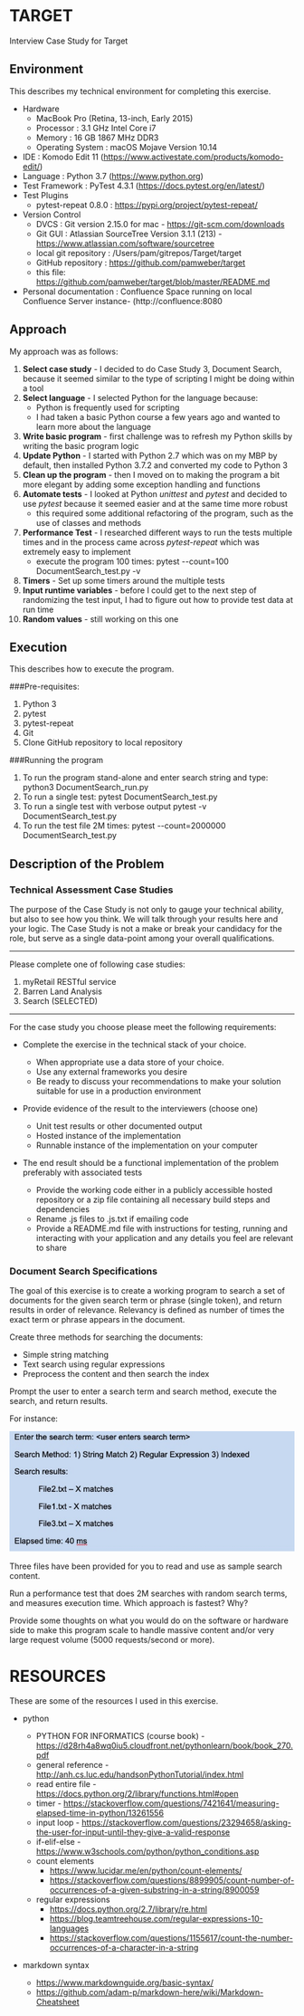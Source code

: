 # TARGET
Interview Case Study for Target

## Environment

This describes my technical environment for completing this exercise.

- Hardware
    - MacBook Pro (Retina, 13-inch, Early 2015)
    - Processor : 3.1 GHz Intel Core i7
    - Memory : 16 GB 1867 MHz DDR3
    - Operating System : macOS Mojave Version 10.14
- IDE : Komodo Edit 11 (https://www.activestate.com/products/komodo-edit/)
- Language : Python 3.7 (https://www.python.org)
- Test Framework : PyTest 4.3.1 (https://docs.pytest.org/en/latest/)
- Test Plugins
    - pytest-repeat 0.8.0 : https://pypi.org/project/pytest-repeat/
- Version Control
    - DVCS : Git version 2.15.0 for mac - https://git-scm.com/downloads
    - Git GUI : Atlassian SourceTree Version 3.1.1 (213) - https://www.atlassian.com/software/sourcetree
    - local git repository : /Users/pam/gitrepos/Target/target
    - GitHub repository : https://github.com/pamweber/target
    - this file: https://github.com/pamweber/target/blob/master/README.md
- Personal documentation : Confluence Space running on local Confluence Server instance- (http://confluence:8080

## Approach

My approach was as follows:
1. **Select case study** - I decided to do Case Study 3, Document Search, because it seemed similar to the type of scripting I might be doing within a tool
1. **Select language** - I selected Python for the language because:
    - Python is frequently used for scripting
    - I had taken a basic Python course a few years ago and wanted to learn more about the language
1. **Write basic program** - first challenge was to refresh my Python skills by writing the basic program logic
1. **Update Python** - I started with Python 2.7 which was on my MBP by default, then installed Python 3.7.2 and converted my code to Python 3
1. **Clean up the program** - then I moved on to making the program a bit more elegant by adding some exception handling and functions 
1. **Automate tests** - I looked at Python *unittest* and *pytest* and decided to use *pytest* because it seemed easier and at the same time more robust
    - this required some additional refactoring of the program, such as the use of classes and methods
1. **Performance Test** - I researched different ways to run the tests multiple times and in the process came across *pytest-repeat* which was extremely easy to implement
    - execute the program 100 times:  pytest --count=100 DocumentSearch_test.py -v
1. **Timers** - Set up some timers around the multiple tests
1. **Input runtime variables** - before I could get to the next step of randomizing the test input, I had to figure out how to provide test data at run time
1. **Random values** - still working on this one


## Execution

This describes how to execute the program.

###Pre-requisites:
1. Python 3
1. pytest
1. pytest-repeat
1. Git
1. Clone GitHub repository to local repository

###Running the program

1. To run the program stand-alone and enter search string and type:
        python3 DocumentSearch_run.py
1. To run a single test:
        pytest DocumentSearch_test.py
1. To run a single test with verbose output
        pytest -v DocumentSearch_test.py
1. To run the test file 2M times:
        pytest --count=2000000 DocumentSearch_test.py


## Description of the Problem

### Technical Assessment Case Studies
The purpose of the Case Study is not only to gauge your technical ability, but also to see how you think.  We will talk through your results here and your logic.  The Case Study is not a make or break your candidacy for the role, but serve as a single data-point among your overall qualifications.  
___
Please complete one of following case studies:
1.	myRetail RESTful service
1.	Barren Land Analysis
1.	Search (SELECTED)
___
For the case study you choose please meet the following requirements:
- Complete the exercise in the technical stack of your choice.
    - When appropriate use a data store of your choice.
    - Use any external frameworks you desire
    - Be ready to discuss your recommendations to make your solution suitable for use in a production environment 

- Provide evidence of the result to the interviewers (choose one)
    - Unit test results or other documented output
    - Hosted instance of the implementation
    - Runnable instance of the implementation on your computer

- The end result should be a functional implementation of the problem preferably with associated tests
    - Provide the working code either in a publicly accessible hosted repository or a zip file containing all necessary build steps and dependencies
    - Rename .js files to .js.txt if emailing code
    - Provide a README.md file with instructions for testing, running and interacting with your application and any details you feel are relevant to share

### Document Search Specifications

The goal of this exercise is to create a working program to search a set of documents for the given search term or phrase (single token), and return results in order of relevance. 
Relevancy is defined as number of times the exact term or phrase appears in the document. 

Create three methods for searching the documents: 
- Simple string matching
- Text search using regular expressions
- Preprocess the content and then search the index

Prompt the user to enter a search term and search method, execute the search, and return results.

For instance:

![Output Example](/ExampleOutput.jpg "Output Example")

Three files have been provided for you to read and use as sample search content.

Run a performance test that does 2M searches with random search terms, and measures execution time. Which approach is fastest? Why?

Provide some thoughts on what you would do on the software or hardware side to make this program scale to handle massive content and/or very large request volume (5000 requests/second or more). 


# RESOURCES

These are some of the resources I used in this exercise.

- python
    - PYTHON FOR INFORMATICS (course book) - https://d28rh4a8wq0iu5.cloudfront.net/pythonlearn/book/book_270.pdf
    - general reference - http://anh.cs.luc.edu/handsonPythonTutorial/index.html
    - read entire file - https://docs.python.org/2/library/functions.html#open
    - timer - https://stackoverflow.com/questions/7421641/measuring-elapsed-time-in-python/13261556
    - input loop - https://stackoverflow.com/questions/23294658/asking-the-user-for-input-until-they-give-a-valid-response
    - if-elif-else - https://www.w3schools.com/python/python_conditions.asp
    - count elements
        - https://www.lucidar.me/en/python/count-elements/
        - https://stackoverflow.com/questions/8899905/count-number-of-occurrences-of-a-given-substring-in-a-string/8900059
    - regular expressions
        - https://docs.python.org/2.7/library/re.html
        - https://blog.teamtreehouse.com/regular-expressions-10-languages
        - https://stackoverflow.com/questions/1155617/count-the-number-occurrences-of-a-character-in-a-string
        
- markdown syntax
    - https://www.markdownguide.org/basic-syntax/
    - https://github.com/adam-p/markdown-here/wiki/Markdown-Cheatsheet

